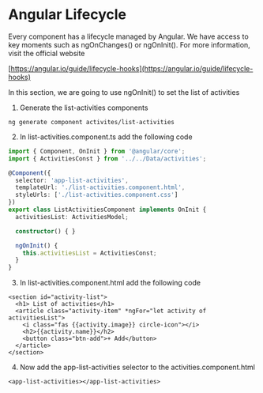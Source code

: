# Angular Lifecycle

Every component has a lifecycle managed by Angular. We have access to key moments such as ngOnChanges\(\) or ngOnInit\(\). For more information, visit the official website

[https://angular.io/guide/lifecycle-hooks](https://angular.io/guide/lifecycle-hooks)

In this section, we are going to use ngOnInit\(\) to set the list of activities

1. Generate the list-activities components

```text
ng generate component activites/list-activities
```

2. In list-activities.component.ts add the following code

```typescript
import { Component, OnInit } from '@angular/core';
import { ActivitiesConst } from '../../Data/activities';

@Component({
  selector: 'app-list-activities',
  templateUrl: './list-activities.component.html',
  styleUrls: ['./list-activities.component.css']
})
export class ListActivitiesComponent implements OnInit {
  activitiesList: ActivitiesModel;

  constructor() { }

  ngOnInit() {
    this.activitiesList = ActivitiesConst;
  }
}
```

3. In list-activities.component.html add the following code

```markup
<section id="activity-list">
  <h1> List of activities</h1>
  <article class="activity-item" *ngFor="let activity of activitiesList">
    <i class="fas {{activity.image}} circle-icon"></i>
    <h2>{{activity.name}}</h2>
    <button class="btn-add">+ Add</button>
  </article>
</section>
```

4. Now add the app-list-activities selector to the activities.component.html

```text
<app-list-activities></app-list-activities>
```

